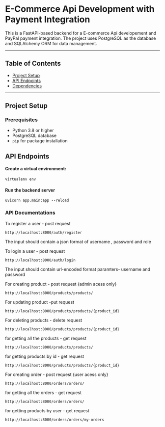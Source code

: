 # E-Commerce Api Development with Payment Integration

This is a FastAPI-based backend for a E-commerce Api developement and PayPal payment integration. The project uses PostgreSQL as the database and SQLAlchemy ORM for data management.

---

## Table of Contents

- [Project Setup](#project-setup)
- [API Endpoints](#api-endpoints)
- [Dependencies](#dependencies)

---

## Project Setup

### Prerequisites

- Python 3.8 or higher
- PostgreSQL database
- `pip` for package installation

## API Endpoints
#### Create a virtual environment:
```
virtualenv env
```
#### Run the backend server
```
uvicorn app.main:app --reload
```
### API Documentations
To register a user - post request
```
http://localhost:8000/auth/register
```
The input should contain a json format of username , password and role

To login a user - post request
```
http://localhost:8000/auth/login
```
The input should contain url-encoded format paramters- username and password

For creating product - post request {admin acess only}
```
http://localhost:8000/products/products/
```
For updating product -put request
```
http://localhost:8000/products/products/{product_id}
```
For deleting products - delete request
```
http://localhost:8000/products/products/{product_id}
```
for getting all the products - get request
```
http://localhost:8000/products/products/
```
for getting products by id - get request
```
http://localhost:8000/products/products/{product_id}
```

For creating order - post request {user acess only}
```
http://localhost:8000/orders/orders/
```
for getting all the orders - get request
```
http://localhost:8000/orders/orders/
```
for getting products by user - get request
```
http://localhost:8000/orders/orders/my-orders
```
